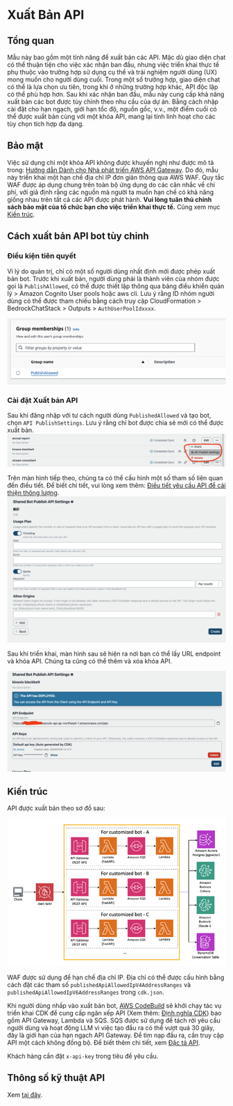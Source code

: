 # Xuất Bản API

## Tổng quan

Mẫu này bao gồm một tính năng để xuất bản các API. Mặc dù giao diện chat có thể thuận tiện cho việc xác nhận ban đầu, nhưng việc triển khai thực tế phụ thuộc vào trường hợp sử dụng cụ thể và trải nghiệm người dùng (UX) mong muốn cho người dùng cuối. Trong một số trường hợp, giao diện chat có thể là lựa chọn ưu tiên, trong khi ở những trường hợp khác, API độc lập có thể phù hợp hơn. Sau khi xác nhận ban đầu, mẫu này cung cấp khả năng xuất bản các bot được tùy chỉnh theo nhu cầu của dự án. Bằng cách nhập cài đặt cho hạn ngạch, giới hạn tốc độ, nguồn gốc, v.v., một điểm cuối có thể được xuất bản cùng với một khóa API, mang lại tính linh hoạt cho các tùy chọn tích hợp đa dạng.

## Bảo mật

Việc sử dụng chỉ một khóa API không được khuyến nghị như được mô tả trong: [Hướng dẫn Dành cho Nhà phát triển AWS API Gateway](https://docs.aws.amazon.com/apigateway/latest/developerguide/api-gateway-api-usage-plans.html). Do đó, mẫu này triển khai một hạn chế địa chỉ IP đơn giản thông qua AWS WAF. Quy tắc WAF được áp dụng chung trên toàn bộ ứng dụng do các cân nhắc về chi phí, với giả định rằng các nguồn mà người ta muốn hạn chế có khả năng giống nhau trên tất cả các API được phát hành. **Vui lòng tuân thủ chính sách bảo mật của tổ chức bạn cho việc triển khai thực tế.** Cũng xem mục [Kiến trúc](#architecture).

## Cách xuất bản API bot tùy chỉnh

### Điều kiện tiên quyết

Vì lý do quản trị, chỉ có một số người dùng nhất định mới được phép xuất bản bot. Trước khi xuất bản, người dùng phải là thành viên của nhóm được gọi là `PublishAllowed`, có thể được thiết lập thông qua bảng điều khiển quản lý > Amazon Cognito User pools hoặc aws cli. Lưu ý rằng ID nhóm người dùng có thể được tham chiếu bằng cách truy cập CloudFormation > BedrockChatStack > Outputs > `AuthUserPoolIdxxxx`.

![](./imgs/group_membership_publish_allowed.png)

### Cài đặt Xuất bản API

Sau khi đăng nhập với tư cách người dùng `PublishedAllowed` và tạo bot, chọn `API PublishSettings`. Lưu ý rằng chỉ bot được chia sẻ mới có thể được xuất bản.
![](./imgs/bot_api_publish_screenshot.png)

Trên màn hình tiếp theo, chúng ta có thể cấu hình một số tham số liên quan đến điều tiết. Để biết chi tiết, vui lòng xem thêm: [Điều tiết yêu cầu API để cải thiện thông lượng](https://docs.aws.amazon.com/apigateway/latest/developerguide/api-gateway-request-throttling.html).
![](./imgs/bot_api_publish_screenshot2.png)

Sau khi triển khai, màn hình sau sẽ hiện ra nơi bạn có thể lấy URL endpoint và khóa API. Chúng ta cũng có thể thêm và xóa khóa API.

![](./imgs/bot_api_publish_screenshot3.png)

## Kiến trúc

API được xuất bản theo sơ đồ sau:

![](./imgs/published_arch.png)

WAF được sử dụng để hạn chế địa chỉ IP. Địa chỉ có thể được cấu hình bằng cách đặt các tham số `publishedApiAllowedIpV4AddressRanges` và `publishedApiAllowedIpV6AddressRanges` trong `cdk.json`.

Khi người dùng nhấp vào xuất bản bot, [AWS CodeBuild](https://aws.amazon.com/codebuild/) sẽ khởi chạy tác vụ triển khai CDK để cung cấp ngăn xếp API (Xem thêm: [Định nghĩa CDK](../cdk/lib/api-publishment-stack.ts)) bao gồm API Gateway, Lambda và SQS. SQS được sử dụng để tách rời yêu cầu người dùng và hoạt động LLM vì việc tạo đầu ra có thể vượt quá 30 giây, đây là giới hạn của hạn ngạch API Gateway. Để tìm nạp đầu ra, cần truy cập API một cách không đồng bộ. Để biết thêm chi tiết, xem [Đặc tả API](#api-specification).

Khách hàng cần đặt `x-api-key` trong tiêu đề yêu cầu.

## Thông số kỹ thuật API

Xem [tại đây](https://aws-samples.github.io/bedrock-claude-chat).